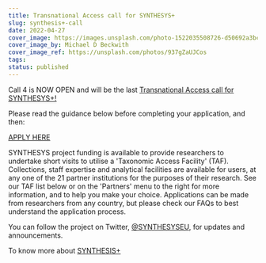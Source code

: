 ```yaml
---
title: Transnational Access call for SYNTHESYS+
slug: synthesis+-call
date: 2022-04-27
cover_image: https://images.unsplash.com/photo-1522035508726-d50692a3bc87
cover_image_by: Michael D Beckwith
cover_image_ref: https://unsplash.com/photos/937gZaUJCos
tags: 
status: published
---
```



Call 4 is NOW OPEN and will be the last [Transnational Access call for SYNTHESYS+!](https://www.synthesys.info/access/transnational-access.html)

Please read the guidance below before completing your application, and then:

[APPLY HERE](https://elvis.dissco.eu/welcome) 

SYNTHESYS project funding is available to provide researchers to undertake short visits to utilise a 'Taxonomic Access Facility' (TAF).  Collections, staff expertise and analytical facilities are available for users, at any one of the 21 partner institutions for the purposes of their research.  See our TAF list below or on the 'Partners' menu to the right for more information, and to help you make your choice. 
Applications can be made from researchers from any country, but please check our FAQs to best understand the application process. 

You can follow the project on Twitter, [@SYNTHESYSEU](https://twitter.com/SynthesysEU), for updates and announcements. 

To know more about [SYNTHESIS+](https://www.synthesys.info/)

